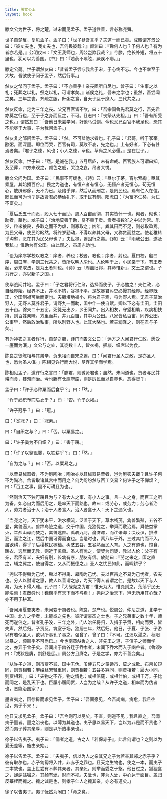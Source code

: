 ```yaml
---
title: 滕文公上
layout: book
---
```


滕文公为世子，将之楚，过宋而见孟子。孟子道性善，言必称尧舜。

世子自楚反，复见孟子。孟子曰：「世子疑吾言乎？夫道一而已矣。成覸谓齐景公曰：『彼丈夫也，我丈夫也，吾何畏彼哉？』颜渊曰：『舜何人也？予何人也？有为者亦若是。』公明仪曰：『文王我师也，周公岂欺我哉？』今滕，绝长补短，将五十里也，犹可以为善国。《书》曰：『若药不瞑眩，厥疾不瘳。』」

滕定公薨。世子谓然友曰：「昔者孟子尝与我言于宋，于心终不忘。今也不幸至于大故，吾欲使子问于孟子，然后行事。」

然友之邹问于孟子。孟子曰：「不亦善乎！亲丧固所自尽也。曾子曰：『生事之以礼；死葬之以礼，祭之以礼，可谓孝矣。』诸侯之礼，吾未之学也；虽然，吾尝闻之矣。三年之丧，齐疏之服，飦粥之食，自天子达于庶人，三代共之。」

然友反命，定为三年之丧。父兄百官皆不欲，曰：「吾宗国鲁先君莫之行，吾先君亦莫之行也，至于子之身而反之，不可。且志曰：『丧祭从先祖。』」曰：「吾有所受之也。」谓然友曰：「吾他日未尝学问，好驰马试剑。今也父兄百官不我足也，恐其不能尽于大事，子为我问孟子。」

然友复之邹问孟子。孟子曰：「然。不可以他求者也。孔子曰：『君薨，听于冢宰。歠粥，面深墨。即位而哭，百官有司，莫敢不哀，先之也。』上有好者，下必有甚焉者矣。『君子之德，风也；小人之德，草也。草尚之风必偃。』是在世子。」

然友反命。世子曰：「然。是诚在我。」五月居庐，未有命戒。百官族人可谓曰知。及至葬，四方来观之，颜色之戚，哭泣之哀，吊者大悦。

滕文公问为国。孟子曰：「民事不可缓也。《诗》云：『昼尔于茅，宵尔索綯；亟其乘屋，其始播百谷。』民之为道也，有恒产者有恒心，无恒产者无恒心。苟无恒心，放辟邪侈，无不为已。及陷乎罪，然后从而刑之，是罔民也。焉有仁人在位，罔民而可为也？是故贤君必恭俭礼下，取于民有制。阳虎曰：『为富不仁矣，为仁不富矣。』

「夏后氏五十而贡，殷人七十而助，周人百亩而彻，其实皆什一也。彻者，彻也；助者，藉也。龙子曰：『治地莫善于助，莫不善于贡。贡者校数岁之中以为常。乐岁，粒米狼戾，多取之而不为虐，则寡取之；凶年，粪其田而不足，则必取盈焉。为民父母，使民盻盻然，将终岁勤动，不得以养其父母，又称贷而益之。使老稚转乎沟壑，恶在其为民父母也？』夫世禄，滕固行之矣。《诗》云：『雨我公田，遂及我私。』惟助为有公田。由此观之，虽周亦助也。

「设为庠序学校以教之：庠者，养也；校者，教也；序者，射也。夏曰校，殷曰序，周曰庠，学则三代共之，皆所以明人伦也。人伦明于上，小民亲于下。有王者起，必来取法，是为王者师也。《诗》云『周虽旧邦，其命惟新』，文王之谓也。子力行之，亦以新子之国。」

使毕战问井地。孟子曰：「子之君将行仁政，选择而使子，子必勉之！夫仁政，必自经界始。经界不正，井地不钧，谷禄不平。是故暴君污吏必慢其经界。经界既正，分田制禄可坐而定也。夫滕壤地褊小，将为君子焉，将为野人焉。无君子莫治野人，无野人莫养君子。请野九一而助，国中什一使自赋。卿以下必有圭田，圭田五十亩。馀夫二十五亩。死徙无出乡，乡田同井。出入相友，守望相助，疾病相扶持，则百姓亲睦。方里而井，井九百亩，其中为公田。八家皆私百亩，同养公田。公事毕，然后敢治私事，所以别野人也。此其大略也。若夫润泽之，则在君与子矣。」

有为神农之言者许行，自楚之滕，踵门而告文公曰：「远方之人闻君行仁政，愿受一廛而为氓。」文公与之处，其徒数十人，皆衣褐，捆屦、织席以为食。

陈良之徒陈相与其弟辛，负耒耜而自宋之滕，曰：「闻君行圣人之政，是亦圣人也，愿为圣人氓。」陈相见许行而大悦，尽弃其学而学焉。

陈相见孟子，道许行之言曰：「滕君，则诚贤君也；虽然，未闻道也。贤者与民并耕而食，饔飧而治。今也滕有仓廪府库，则是厉民而以自养也，恶得贤？」

孟子曰：「许子必种粟而后食乎？」曰：「然。」

「许子必织布而后衣乎？」曰：「否。许子衣褐。」

「许子冠乎？」曰：「冠。」

曰：「奚冠？」曰：「冠素。」

曰：「自织之与？」曰：「否。以粟易之。」

曰：「许子奚为不自织？」曰：「害于耕。」

曰：「许子以釜甑爨，以铁耕乎？」曰：「然。」

「自为之与？」曰：「否。以粟易之。」

「以粟易械器者，不为厉陶冶；陶冶亦以其械器易粟者，岂为厉农夫哉？且许子何不为陶冶。舍皆取诸其宫中而用之？何为纷纷然与百工交易？何许子之不惮烦？」曰：「百工之事，固不可耕且为也。」

「然则治天下独可耕且为与？有大人之事，有小人之事。且一人之身，而百工之所为备。如必自为而后用之，是率天下而路也。故曰：或劳心，或劳力；劳心者治人，劳力者治于人；治于人者食人，治人者食于人：天下之通义也。

「当尧之时，天下犹未平，洪水横流，泛滥于天下。草木畅茂，禽兽繁殖，五谷不登，禽兽逼人。兽蹄鸟迹之道，交于中国。尧独忧之，举舜而敷治焉。舜使益掌火，益烈山泽而焚之，禽兽逃匿。禹疏九河，瀹济漯，而注诸海；决汝汉，排淮泗，而注之江，然后中国可得而食也。当是时也，禹八年于外，三过其门而不入，虽欲耕，得乎？后稷教民稼穑。树艺五谷，五谷熟而民人育。人之有道也，饱食、暖衣、逸居而无教，则近于禽兽。圣人有忧之，使契为司徒，教以人伦：父子有亲，君臣有义，夫妇有别，长幼有序，朋友有信。放勋曰：『劳之来之，匡之直之，辅之翼之，使自得之，又从而振德之。』圣人之忧民如此，而暇耕乎？

「尧以不得舜为己忧，舜以不得禹、皋陶为己忧。夫以百亩之不易为己忧者，农夫也。分人以财谓之惠，教人以善谓之忠，为天下得人者谓之仁。是故以天下与人易，为天下得人难。孔子曰：『大哉尧之为君！惟天为大，惟尧则之，荡荡乎民无能名焉！君哉舜也！巍巍乎有天下而不与焉！』尧舜之治天下，岂无所用其心哉？亦不用于耕耳。

「吾闻用夏变夷者，未闻变于夷者也。陈良，楚产也。悦周公、仲尼之道，北学于中国。北方之学者，未能或之先也。彼所谓豪杰之士也。子之兄弟事之数十年，师死而遂倍之。昔者孔子没，三年之外，门人治任将归，入揖于子贡，相向而哭，皆失声，然后归。子贡反，筑室于场，独居三年，然后归。他日，子夏、子张、子游以有若似圣人，欲以所事孔子事之，强曾子。曾子曰：『不可。江汉以濯之，秋阳以暴之，颢颢乎不可尚已。』今也南蛮觖舌之人，非先王之道，子倍子之师而学之，亦异于曾子矣。吾闻出于幽谷迁于乔木者，末闻下乔木而入于幽谷者。《鲁颂》曰：『戎狄是膺，荆舒是惩。』周公方且膺之，子是之学，亦为不善变矣。」

「从许子之道，则市贾不贰，国中无伪。虽使五尺之童适市，莫之或欺。布帛长短同，则贾相若；麻缕丝絮轻重同，则贾相若；五谷多寡同，则贾相若；屦大小同，则贾相若。」曰：「夫物之不齐，物之情也；或相倍蓰，或相什伯，或相千万。子比而同之，是乱天下也。巨屦小屦同贾，人岂为之哉？从许子之道，相率而为伪者也，恶能治国家？」

墨者夷之，因徐辟而求见孟子。孟子曰：「吾固愿见，今吾尚病，病愈，我且往见，夷子不来！」

他日又求见孟子。孟子曰：「吾今则可以见矣。不直，则道不见；我且直之。吾闻夷子墨者。墨之治丧也，以薄为其道也。夷子思以易天下，岂以为非是而不贵也？然而夷子葬其亲厚，则是以所贱事亲也。」

徐子以告夷子。夷子曰：「儒者之道，古之人『若保赤子』，此言何谓也？之则以为爱无差等，施由亲始。」

徐子以告孟子。孟子曰：「夫夷子，信以为人之亲其兄之子为若亲其邻之赤子乎？彼有取尔也。赤子匍匐将入井，非赤子之罪也。且天之生物也，使之一本，而夷子二本故也。盖上世尝有不葬其亲者。其亲死，则举而委之于壑。他日过之，狐狸食之，蝇蚋姑嘬之。其颡有泚，睨而不视。夫泚也，非为人泚，中心达于面目。盖归反虆梩而掩之。掩之诚是也，则孝子仁人之掩其亲，亦必有道矣。」

徐子以告夷子。夷子怃然为闲曰：「命之矣。」

